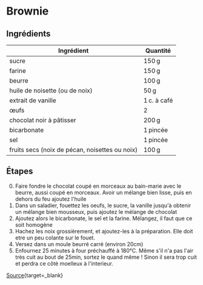 # Brownie

## Ingrédients

| Ingrédient | Quantité |
|------------|----------|
| sucre | 150 g |
| farine | 150 g |
| beurre | 100 g |
| huile de noisette (ou de noix) | 50 g |
| extrait de vanille | 1 c. à café |
| œufs | 2 |
| chocolat noir à pâtisser | 200 g |
| bicarbonate | 1 pincée |
| sel | 1 pincée |
| fruits secs (noix de pécan, noisettes ou noix) | 100 g |

## Étapes

0. Faire fondre le chocolat coupé en morceaux au bain-marie avec le beurre, aussi coupé en morceaux. Avoir un mélange bien lisse, puis en dehors du feu ajoutez l'huile
1. Dans un saladier, fouettez les oeufs, le sucre, la vanille jusqu'à obtenir un mélange bien mousseux, puis ajoutez le mélange de chocolat
2. Ajoutez alors le bicarbonate, le sel et la farine. Mélangez, il faut que ce soit homogène
3. Hachez les noix grossièrement, et ajoutez-les à la préparation. Elle doit etre un peu colante sur le fouet.
4. Versez dans un moule beurré carré (environ 20cm)
5. Enfournez 25 minutes à four préchauffé à 180°C. Même s'il n'a pas l'air très cuit au bout de 25min, sortez le quand même ! Sinon il sera trop cuit et perdra ce côté moelleux à l'interieur.

[Source](https://www.hervecuisine.com/recette/meilleure-recette-de-brownies-au-chocolat-moelleux/){target=_blank}

